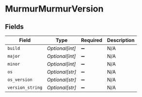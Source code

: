 # MurmurMurmurVersion


## Fields

| Field              | Type               | Required           | Description        |
| ------------------ | ------------------ | ------------------ | ------------------ |
| `build`            | *Optional[int]*    | :heavy_minus_sign: | N/A                |
| `major`            | *Optional[int]*    | :heavy_minus_sign: | N/A                |
| `minor`            | *Optional[int]*    | :heavy_minus_sign: | N/A                |
| `os`               | *Optional[str]*    | :heavy_minus_sign: | N/A                |
| `os_version`       | *Optional[str]*    | :heavy_minus_sign: | N/A                |
| `version_string`   | *Optional[str]*    | :heavy_minus_sign: | N/A                |
